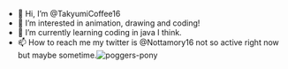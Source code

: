 - 👋 Hi, I’m @TakyumiCoffee16
- 👀 I’m interested in animation, drawing and coding!
- 🌱 I’m currently learning coding in java I think.
- 📫 How to reach me my twitter is @Nottamory16 not so active right now but maybe sometime.![poggers-pony](https://user-images.githubusercontent.com/103773316/163604557-4292ca2c-f4ef-4dd0-8fc6-7b9cf640d5fb.gif)


<!---
TakyumiCoffee16/TakyumiCoffee16 is a ✨ special ✨ repository because its `README.md` (this file) appears on your GitHub profile.
You can click the Preview link to take a look at your changes.
--->
